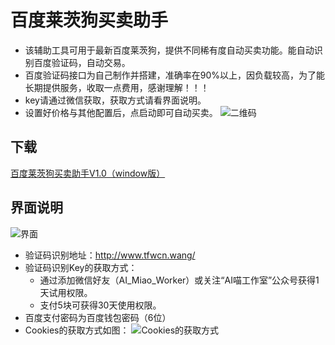 # 百度莱茨狗买卖助手
- 该辅助工具可用于最新百度莱茨狗，提供不同稀有度自动买卖功能。能自动识别百度验证码，自动交易。
- 百度验证码接口为自己制作并搭建，准确率在90%以上，因负载较高，为了能长期提供服务，收取一点费用，感谢理解！！！
- key请通过微信获取，获取方式请看界面说明。
- 设置好价格与其他配置后，点启动即可自动买卖。
![二维码](https://tfwcn.github.io/bd_pet/img/二维码.jpg)

## 下载

[百度莱茨狗买卖助手V1.0（window版）](https://tfwcn.github.io/bd_pet/Release/%E8%8E%B1%E8%8C%A8%E7%8B%97%E4%B9%B0%E5%8D%96%E5%8A%A9%E6%89%8B%20V1.0.zip)

## 界面说明
![界面](https://tfwcn.github.io/bd_pet/img/%E7%95%8C%E9%9D%A2.jpg)

- 验证码识别地址：http://www.tfwcn.wang/
- 验证码识别Key的获取方式：
  - 通过添加微信好友（AI_Miao_Worker）或关注“AI喵工作室”公众号获得1天试用权限。
  - 支付5块可获得30天使用权限。
- 百度支付密码为百度钱包密码（6位）
- Cookies的获取方式如图：
![Cookies的获取方式](https://tfwcn.github.io/bd_pet/img/cookie%E8%8E%B7%E5%8F%96%E6%96%B9%E5%BC%8F.png)